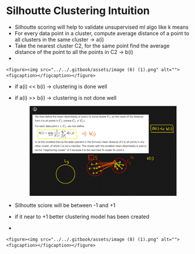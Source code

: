 # Silhoutte Clustering Intuition

* Silhoutte scoring will help to validate unsupervised ml algo like k means
* For every data point in a cluster, compute average distance of a point to all clusters in the same cluster -> a(i)
* Take the nearest cluster C2, for the same point find the average distance of the point to all the points in C2 -> b(i)
*

    <figure><img src="../../.gitbook/assets/image (6) (1).png" alt=""><figcaption></figcaption></figure>
* &#x20;if a(i) << b(i) -> clustering is done well
*   &#x20;if a(i) >> b(i) -> clustering is not done well

    <figure><img src="../../.gitbook/assets/image (7) (1).png" alt=""><figcaption></figcaption></figure>
* &#x20;Silhoutte sciore will be between -1 and +1
* if it near to +1 better clustering model has been created
*

    <figure><img src="../../.gitbook/assets/image (8) (1).png" alt=""><figcaption></figcaption></figure>
